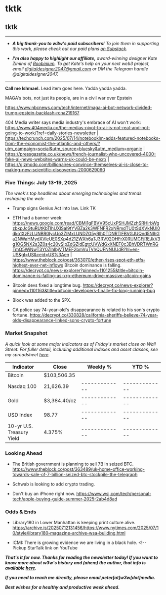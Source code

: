 # tktk
## tktk

<hr>

- _**A big thank-you to w3w's paid subscribers!** To join them in supporting this work, please check out our paid plans [on Substack](https://w3wnews.substack.com/subscribe)._

- _**I'm also happy to highlight our affiliate,** award-winning designer Kate Zimina of [Roobinium](https://dribbble.com/roobinium). To get Kate's help on your next web3 project, email digitaldesigner2047@gmail.com or DM the Telegram handle @digitaldesigner2047._

<hr>

**Call me Ishmael.** Lead item goes here. Yadda yadda yadda.

<!-- Pending "Five Things" summaries, this is best option so far to riff on for the lead item -->

MAGA's bots, not just its people, are in a civil war over Epstein

https://www.nbcnews.com/tech/internet/maga-ai-bot-network-divided-trump-epstein-backlash-rcna219167

<!-- Related AI stories to segue to... -->

404 Media writer says media industry's embrace of AI won't work: https://www.404media.co/the-medias-pivot-to-ai-is-not-real-and-not-going-to-work/?ref=daily-stories-newsletter | https://techcrunch.com/2025/07/14/notebooklm-adds-featured-notebooks-from-the-economist-the-atlantic-and-others/?utm_campaign=social&utm_source=bluesky&utm_medium=organic | https://pressgazette.co.uk/news/french-journalist-who-uncovered-4000-fake-ai-news-websites-warns-uk-could-be-next/ | https://gizmodo.com/billionaires-convince-themselves-ai-is-close-to-making-new-scientific-discoveries-2000629060

### Five Things: July 13-19, 2025

*The week's top headlines about emerging technologies and trends reshaping the web:*

- Trump signs Genius Act into law. Link TK

- ETH had a banner week: https://news.google.com/read/CBMi1gFBVV95cUxPSHJMZzhSRHlrbWgzbkpJcGtuRUtKbTlhUXlSal9tYVBZa2k3WFNFR2xNRmdTU0tSdXVkNUl0dko1XzFzLUNBR0IycUo3ZlMxLUNDZG5yRlh0TDNRTlFBVGJUQnd5NlhGa2NWaHMydXVleUE0SXp4d21ZWXh6aTJ3RV92OHFrX0RUMGFjREJkV3g1OG5NX2s3Z0s4c20ySlpZdGZldEgtcUVWdGxXNEF0c3BhVDRTWnRGTmQ5WjNwT3Y0ZlhIbjVTMEF2bmVuTVhQUFNNUUdR?hl=en-US&gl=US&ceid=US%3Aen | https://www.theblock.co/post/363070/ether-rises-spot-eth-etfs-highest-ever-net-inflows     Bitcoin dominance is falling. https://decrypt.co/news-explorer?pinned=1101255&title=bitcoin-dominance-is-falling-as-xrp-ethereum-drive-massive-altcoin-gains

- Bitcoin devs fixed a longtime bug. https://decrypt.co/news-explorer?pinned=1101163&title=bitcoin-developers-finally-fix-long-running-bug

- Block was added to the SPX.

- CA police say 74-year-old's disappearance is related to his son's crypto fortune. https://decrypt.co/330828/california-sheriffs-believe-74-year-olds-disappearance-linked-sons-crypto-fortune

### Market Snapshot

*A quick look at some major indicators as of Friday's market close on Wall Street. For fuller detail, including additional indexes and asset classes, see my spreadsheet [here](https://docs.google.com/spreadsheets/d/11XuSerOv1DG7vFWAkwoXehOe4G4xDMm6LSNL7SAL4vA/edit?usp=sharing).*

<table>

  <thead>
    <tr>
      <th>Indicator</th>
      <th>Close</th>
      <th>Weekly %</th>
      <th>YTD %</th>
    </tr>
  </thead>

  <tbody>
   <tr>
     <td>Bitcoin</td>
     <td>$103,506.35</td>
     <td><!-- BTC weekly % change --></td>
     <td><!-- BTC YTD % change --></td>
   </tr>

   <tr>
     <td>Nasdaq 100</td>
     <td>21,626.39</td>
     <td>-------------</td>
     <td>-------------</td>
   </tr>

   <tr>
     <td>Gold</td>
     <td>$3,384.40/oz</td>
     <td>-------------</td>
     <td>-------------</td>
   </tr>

   <tr>
     <td>USD Index</td>
     <td>98.77</td>
     <td>-------------</td>
     <td>-------------</td>
   </tr>

   <tr>
     <td>10-yr U.S.<br> Treasury Yield</td>
     <td>4.375%</td>
     <td>-------------</td>
     <td>-------------</td>
   </tr>

</tbody>
</table>

### Looking Ahead

- The British government is planning to sell 7B in seized BTC. https://www.theblock.co/post/363489/uk-home-office-working-towards-sale-of-7-billion-seized-btc-stockpile-the-telegraph

- Schwab is looking to add crypto trading.

- Don't buy an iPhone right now. https://www.wsj.com/tech/personal-tech/apple-buying-guide-summer-2025-2ab4d8ad

### Odds & Ends

- Library180 in Lower Manhattan is keeping print culture alive. https://archive.is/20250712131456/https://www.nytimes.com/2025/07/10/style/library180-magazine-archive-wsa-building.html

- ICMI: There is growing evidence we are living in a black hole. <!-- Pickup StarTalk link on YouTube

_**That's it for now. Thanks for reading the newsletter today! If you want to know more about w3w's history and (ahem) the author, that info is available [here](https://w3wnews.substack.com/about).**_

_**If you need to reach me directly, please email peter[at]w3w[dot]media.**_

_**Best wishes for a healthy and productive week ahead.**_
